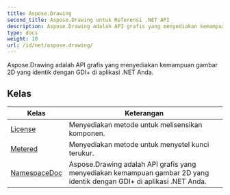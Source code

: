 ```yaml
---
title: Aspose.Drawing
second_title: Aspose.Drawing untuk Referensi .NET API
description: Aspose.Drawing adalah API grafis yang menyediakan kemampuan gambar 2D yang identik dengan GDI di aplikasi .NET Anda.
type: docs
weight: 10
url: /id/net/aspose.drawing/
---
```

Aspose.Drawing adalah API grafis yang menyediakan kemampuan gambar 2D yang identik dengan GDI+ di aplikasi .NET Anda.

## Kelas

| Kelas | Keterangan |
| --- | --- |
| [License](./license/) | Menyediakan metode untuk melisensikan komponen. |
| [Metered](./metered/) | Menyediakan metode untuk menyetel kunci terukur. |
| [NamespaceDoc](./namespacedoc/) | Aspose.Drawing adalah API grafis yang menyediakan kemampuan gambar 2D yang identik dengan GDI+ di aplikasi .NET Anda. |


